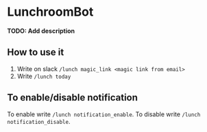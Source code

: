 # LunchroomBot

**TODO: Add description**


## How to use it
1. Write on slack `/lunch magic_link <magic link from email>`
1. Write `/lunch today`

## To enable/disable notification
To enable write `/lunch notification_enable`.
To disable write `/lunch notification_disable`.
